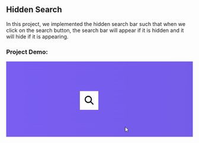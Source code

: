 ## Hidden Search

In this project, we implemented the hidden search bar such that when we click on the search button, the search bar will appear if it is hidden and it will hide if it is appearing.

### Project Demo:
![Demo](https://github.com/milan-vishnoi/50-Days-50-Projects/blob/main/04.%20Hidden%20Search/demo.gif)